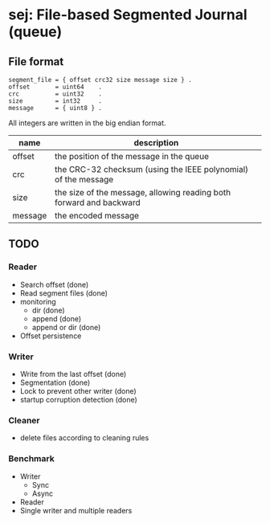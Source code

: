 sej: File-based Segmented Journal (queue)
=========================================

File format
-----------

```
segment_file = { offset crc32 size message size } .
offset       = uint64    .
crc          = uint32    .
size         = int32     .
message      = { uint8 } .
```

All integers are written in the big endian format.

 name    | description
-------- | -----------------------------------------------------------
 offset  | the position of the message in the queue
 crc     | the CRC-32 checksum (using the IEEE polynomial) of the message
 size    | the size of the message, allowing reading both forward and backward
 message | the encoded message

TODO
----

### Reader

* Search offset (done)
* Read segment files (done)
* monitoring
    - dir (done)
    - append (done)
    - append or dir (done)
* Offset persistence

### Writer

* Write from the last offset (done)
* Segmentation (done)
* Lock to prevent other writer (done)
* startup corruption detection (done)

### Cleaner

* delete files according to cleaning rules

### Benchmark

* Writer
    - Sync
    - Async
* Reader
* Single writer and multiple readers
